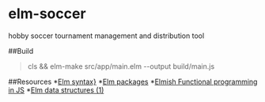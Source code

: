 # elm-soccer
hobby soccer tournament management and distribution tool

##Build
> cls && elm-make src/app/main.elm --output build/main.js

##Resources
*[Elm syntax}](http://elm-lang.org/docs/syntax)
*[Elm packages](http://package.elm-lang.org/)
*[Elmish Functional programming in JS](https://medium.com/@chetcorcos/elmish-functional-programming-in-javascript-50995f1d4b9e#.tr1b4y2sn)
*[Elm data structures (1)](https://dennisreimann.de/articles/elm-data-structures-list-array-set-dict.html)
